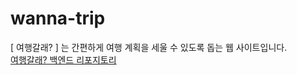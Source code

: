 # wanna-trip
[ 여행갈래? ] 는 간편하게 여행 계획을 세울 수 있도록 돕는 웹 사이트입니다.  
[여행갈래? 백엔드 리포지토리](https://github.com/Vactor0911/wanna-trip-server)
